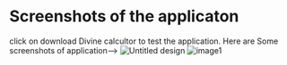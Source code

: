 # Screenshots of the applicaton
click on download Divine calcultor to test the application.
Here are Some screenshots of application-->
![Untitled design](https://github.com/ethicalxgod/DivineCalculator/assets/111350695/9d44b261-01e9-492e-aeeb-e6ff8590670e)
![image1](https://github.com/ethicalxgod/DivineCalculator/assets/111350695/d696bc0c-b119-450a-be8a-97b869aba89e)
